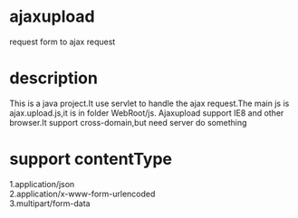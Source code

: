 # ajaxupload
request form to ajax request
# description
This is a java project.It use servlet to handle the ajax request.The main js is ajax.upload.js,it is in folder WebRoot/js.
Ajaxupload support IE8 and other browser.It support cross-domain,but need server do something
# support contentType
1.application/json<br/>
2.application/x-www-form-urlencoded<br/>
3.multipart/form-data
